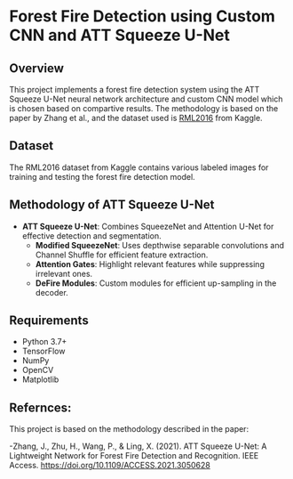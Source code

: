 # Forest Fire Detection using Custom CNN and ATT Squeeze U-Net

## Overview
This project implements a forest fire detection system using the ATT Squeeze U-Net neural network architecture and custom CNN model which is chosen based on compartive results. The methodology is based on the paper by Zhang et al., and the dataset used is [RML2016](https://www.kaggle.com/datasets/momenhamdy/rml2016) from Kaggle.

## Dataset
The RML2016 dataset from Kaggle contains various labeled images for training and testing the forest fire detection model.

## Methodology of ATT Squeeze U-Net
- **ATT Squeeze U-Net**: Combines SqueezeNet and Attention U-Net for effective detection and segmentation.
  - **Modified SqueezeNet**: Uses depthwise separable convolutions and Channel Shuffle for efficient feature extraction.
  - **Attention Gates**: Highlight relevant features while suppressing irrelevant ones.
  - **DeFire Modules**: Custom modules for efficient up-sampling in the decoder.

## Requirements
- Python 3.7+
- TensorFlow
- NumPy
- OpenCV
- Matplotlib

## Refernces:
This project is based on the methodology described in the paper:

-Zhang, J., Zhu, H., Wang, P., & Ling, X. (2021). ATT Squeeze U-Net: A Lightweight Network for Forest Fire Detection and Recognition. IEEE Access. https://doi.org/10.1109/ACCESS.2021.3050628
